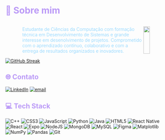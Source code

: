 <h1 style="color:#bb9af7; font-weight: 650">💫 Sobre mim</h1>

<div style="display: flex; align-itens: center; justify-content: center;">

  <p style="width: 75%; text-align: left; font-weight: 300; color: #7dcfff">
  Estudante de Ciências da Computação com formação técnica em Desenvolvimento de
  Sistemas e grande interesse em desenolvimento de projetos. Comprometido com o
  aprendizado contínuo, colaborativo e com a entrega de resultados organizados e inovadores.
  </p>

  <img style="display: flex; height: 100%; float: right;" src="https://github-readme-stats.vercel.app/api/top-langs/?username=falcaoalvinho&theme=tokyonight&hide_border=false&" 
  />
</div>

  <a href="https://git.io/streak-stats">
    <img src="https://github-readme-streak-stats.herokuapp.com?user=falcaoalvinho&theme=tokyonight" alt="GitHub Streak"/>
  </a>

<h2 style="color:#bb9af7; font-weight: 700">🌐 Contato</h2>

[![LinkedIn](https://img.shields.io/badge/LinkedIn-%230077B5.svg?logo=linkedin&logoColor=white)](https://linkedin.com/in/alvarofalcao) [![email](https://img.shields.io/badge/Email-D14836?logo=gmail&logoColor=white)](mailto:josealvaro3421@gmail.com) 

<h2 style="color:#bb9af7; font-weight: 700">💻 Tech Stack</h2>

![C++](https://img.shields.io/badge/c++-%2300599C.svg?style=for-the-badge&logo=c%2B%2B&logoColor=white) ![CSS3](https://img.shields.io/badge/css3-%231572B6.svg?style=for-the-badge&logo=css3&logoColor=white) ![JavaScript](https://img.shields.io/badge/javascript-%23323330.svg?style=for-the-badge&logo=javascript&logoColor=%23F7DF1E) ![Python](https://img.shields.io/badge/python-3670A0?style=for-the-badge&logo=python&logoColor=ffdd54) ![Java](https://img.shields.io/badge/java-%23ED8B00.svg?style=for-the-badge&logo=openjdk&logoColor=white) ![HTML5](https://img.shields.io/badge/html5-%23E34F26.svg?style=for-the-badge&logo=html5&logoColor=white) ![React Native](https://img.shields.io/badge/react_native-%2320232a.svg?style=for-the-badge&logo=react&logoColor=%2361DAFB) ![React](https://img.shields.io/badge/react-%2320232a.svg?style=for-the-badge&logo=react&logoColor=%2361DAFB) ![Expo](https://img.shields.io/badge/expo-1C1E24?style=for-the-badge&logo=expo&logoColor=#D04A37) ![NodeJS](https://img.shields.io/badge/node.js-6DA55F?style=for-the-badge&logo=node.js&logoColor=white) ![MongoDB](https://img.shields.io/badge/MongoDB-%234ea94b.svg?style=for-the-badge&logo=mongodb&logoColor=white) ![MySQL](https://img.shields.io/badge/mysql-4479A1.svg?style=for-the-badge&logo=mysql&logoColor=white) ![Figma](https://img.shields.io/badge/figma-%23F24E1E.svg?style=for-the-badge&logo=figma&logoColor=white) ![Matplotlib](https://img.shields.io/badge/Matplotlib-%23ffffff.svg?style=for-the-badge&logo=Matplotlib&logoColor=black) ![NumPy](https://img.shields.io/badge/numpy-%23013243.svg?style=for-the-badge&logo=numpy&logoColor=white) ![Pandas](https://img.shields.io/badge/pandas-%23150458.svg?style=for-the-badge&logo=pandas&logoColor=white) ![Git](https://img.shields.io/badge/git-%23F05033.svg?style=for-the-badge&logo=git&logoColor=white)
